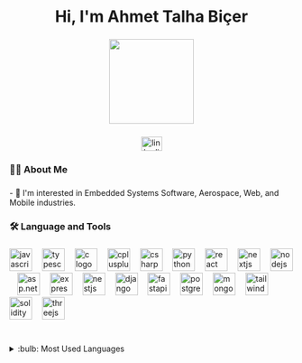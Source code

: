 <h1 align="center">Hi, I'm Ahmet Talha Biçer</h1>

###

<div align="center">
  <img height="150" src="https://user-images.githubusercontent.com/74038190/225813708-98b745f2-7d22-48cf-9150-083f1b00d6c9.gif"  />
</div>

###

<div align="center">
  <a href="https://www.linkedin.com/in/ahmet-talha-bi%C3%A7er-597353177/" target="_blank">
    <img src="https://raw.githubusercontent.com/maurodesouza/profile-readme-generator/master/src/assets/icons/social/linkedin/default.svg" width="37" height="25" alt="linkedin logo"  />
  </a>
</div>

###

<h3 align="left">👨‍💻 About Me</h3>

###

<p align="left">- 🔭 I'm interested in Embedded Systems Software, Aerospace, Web, and Mobile industries.</p>

###

<h3 align="left">🛠 Language and Tools</h3>

###

<div align="left">
  <img src="https://cdn.jsdelivr.net/gh/devicons/devicon/icons/javascript/javascript-original.svg" height="40" alt="javascript logo" />
  <img width="10" />
  <img src="https://cdn.jsdelivr.net/gh/devicons/devicon/icons/typescript/typescript-original.svg" height="40" alt="typescript logo" />
  <img width="10" />
  <img src="https://cdn.jsdelivr.net/gh/devicons/devicon/icons/c/c-original.svg" height="40" alt="c logo" />
  <img width="10" />
  <img src="https://cdn.jsdelivr.net/gh/devicons/devicon/icons/cplusplus/cplusplus-original.svg" height="40" alt="cplusplus logo" />
  <img width="10" />
  <img src="https://cdn.jsdelivr.net/gh/devicons/devicon/icons/csharp/csharp-original.svg" height="40" alt="csharp logo" />
  <img width="10" />
  <img src="https://cdn.jsdelivr.net/gh/devicons/devicon/icons/python/python-original.svg" height="40" alt="python logo" />
  <img width="10" />
  <img src="https://cdn.simpleicons.org/react/61DAFB" height="40" alt="react logo" />
  <img width="10" />
  <img src="https://cdn.jsdelivr.net/gh/devicons/devicon/icons/nextjs/nextjs-original.svg" height="40" alt="nextjs logo" />
  <img width="10" />
  <img src="https://cdn.jsdelivr.net/gh/devicons/devicon/icons/nodejs/nodejs-original.svg" height="40" alt="nodejs logo" />
  <img width="10" />
  <img src="https://cdn.jsdelivr.net/gh/devicons/devicon/icons/dotnetcore/dotnetcore-original.svg" height="40" alt="asp.net core logo" />
  <img width="10" />
  <img src="https://skillicons.dev/icons?i=express" height="40" alt="express logo" />
  <img width="10" />
  <img src="https://nestjs.com/img/logo-small.svg" height="40" alt="nestjs logo" />
  <img width="10" />
  <img src="https://www.svgrepo.com/show/353657/django-icon.svg" height="40" alt="django logo" />
  <img width="10" />
  <img src="https://www.svgrepo.com/show/354012/fastapi.svg" height="40" alt="fastapi logo" />
  <img width="10" />
  <img src="https://cdn.jsdelivr.net/gh/devicons/devicon/icons/postgresql/postgresql-original.svg" height="40" alt="postgresql logo" />
  <img width="10" />
  <img src="https://cdn.jsdelivr.net/gh/devicons/devicon/icons/mongodb/mongodb-original.svg" height="40" alt="mongodb logo" />
  <img width="10" />
  <img src="https://www.svgrepo.com/show/374118/tailwind.svg" height="40" alt="tailwind css logo" />
  <img width="10" />
  <img src="https://skillicons.dev/icons?i=solidity" height="40" alt="solidity logo" />
  <img width="10" />
  <img src="https://skillicons.dev/icons?i=threejs" height="40" alt="threejs logo" />
</div>

###

<br />
<details>
<summary>:bulb: Most Used Languages</summary>
<img src="https://github-readme-stats.vercel.app/api/top-langs/?username=AhmetTalhaBicer&theme=tokyonight">
</details>
